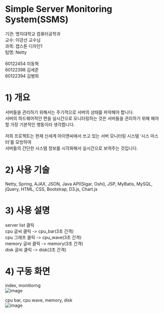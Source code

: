 # Simple Server Monitoring System(SSMS)

기관: 명지대학교 컴퓨터공학과
<br>
교수: 이강선 교수님
<br>
과목: 캡스톤 디자인1
<br>
팀명: Netty
<br>
<br>
60122454 이동혁
<br>
60122398 김세준
<br>
60122394 김병희
<br>

# 1) 개요
서버들을 관리하기 위해서는 주기적으로 서버의 상태를 파악해야 합니다.
<br>
서버의 하드웨어적인 면을 실시간으로 모니터링하는 것은 서버들을 관리하기 위해 해야할 가장 기본적인 행동이라 생각합니다.
<br>
<br>
저희 프로젝트는 현재 신세계 아이앤씨에서 쓰고 있는 서버 모니터링 시스템 ‘시스 마스터’를 모방하여
<br>
서버들의 간단한 시스템 정보를 시각화해서 실시간으로 보여주는 것입니다.

# 2) 사용 기술
Netty, Spring, AJAX, JSON, Java API(Sigar, Oshi), JSP, MyBatis, MySQL, jQuery, HTML, CSS, Bootstrap, D3.js, Chart.js
<br>
# 3) 사용 설명
server list 클릭
<br>
cpu 글씨 클릭 -> cpu_bar(3초 간격)
<br>
cpu 그래프 클릭 -> cpu_wave(3초 간격)
<br>
memory 글씨 클릭 -> memory(3초 간격)
<br>
disk 글씨 클릭 -> disk(3초 간격)
<br>

# 4) 구동 화면
index, monitiorng
<br>
![image](https://user-images.githubusercontent.com/15026049/26915239-3d8b0556-4c60-11e7-8ddf-ec52c13d2e27.png)

cpu bar, cpu wave, memory, disk
<br>
![image](https://user-images.githubusercontent.com/15026049/26915242-40c8a110-4c60-11e7-82bc-94995ab0deb9.png)
